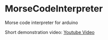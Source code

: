 # MorseCodeInterpreter
Morse code interpreter for arduino

Short demonstration video: [Youtube Video](https://youtu.be/_o28AdMo5MY)
